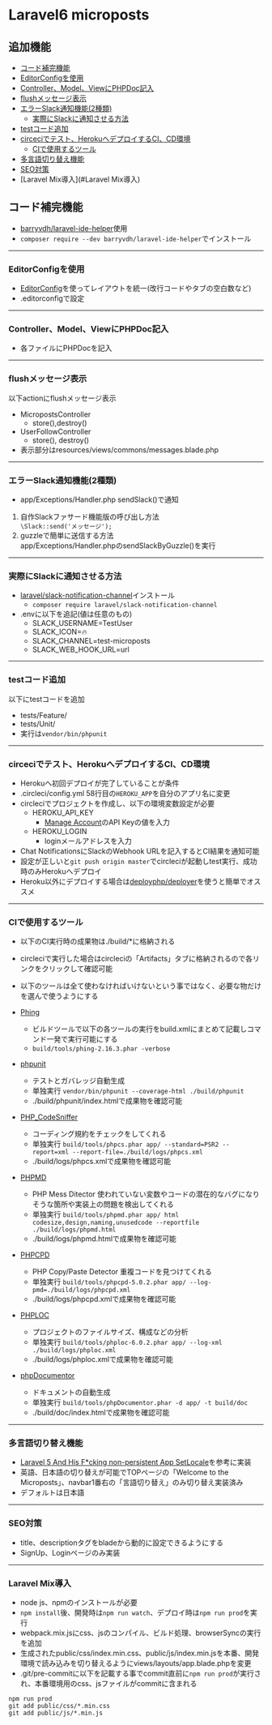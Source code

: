 # Laravel6 microposts

## 追加機能
- [コード補完機能](#コード補完機能)
- [EditorConfigを使用](#EditorConfigを使用)
- [Controller、Model、ViewにPHPDoc記入](#ControllerModelViewにPHPDoc記入)
- [flushメッセージ表示](#flushメッセージ表示)
- [エラーSlack通知機能(2種類)](#エラーSlack通知機能(2種類))
  - [実際にSlackに通知させる方法](#実際にSlackに通知させる方法)
- [testコード追加](#testコード追加)
- [circeciでテスト、HerokuへデプロイするCI、CD環境](#circeciでテストHerokuへデプロイするCICD環境)
  - [CIで使用するツール](#CIで使用するツール)
- [多言語切り替え機能](#多言語切り替え機能)
- [SEO対策](#SEO対策)
- [Laravel Mix導入](#Laravel Mix導入)


## コード補完機能
- [barryvdh/laravel-ide-helper](https://github.com/barryvdh/laravel-ide-helper)使用
- `composer require --dev barryvdh/laravel-ide-helper`でインストール
___
  
### EditorConfigを使用
- [EditorConfig](https://editorconfig.org/)を使ってレイアウトを統一(改行コードやタブの空白数など)
- .editorconfigで設定
___

### Controller、Model、ViewにPHPDoc記入
- 各ファイルにPHPDocを記入
___

### flushメッセージ表示
以下actionにflushメッセージ表示
- MicropostsController
  - store(),destroy()
- UserFollowController
  - store(), destroy()  
- 表示部分はresources/views/commons/messages.blade.php      
___

### エラーSlack通知機能(2種類)
- app/Exceptions/Handler.php sendSlack()で通知
1. 自作Slackファサード機能版の呼び出し方法  
`\Slack::send('メッセージ');`
2. guzzleで簡単に送信する方法  
app/Exceptions/Handler.phpのsendSlackByGuzzle()を実行
___

### 実際にSlackに通知させる方法
- [laravel/slack-notification-channel](https://github.com/laravel/slack-notification-channel)インストール
  - `composer require laravel/slack-notification-channel`
- .envに以下を追記(値は任意のもの)
  - SLACK_USERNAME=TestUser
  - SLACK_ICON=:fire:
  - SLACK_CHANNEL=test-microposts
  - SLACK_WEB_HOOK_URL=url
___
    
### testコード追加 
以下にtestコードを追加

- tests/Feature/
- tests/Unit/ 
- 実行は`vendor/bin/phpunit`
___

### circeciでテスト、HerokuへデプロイするCI、CD環境
- Herokuへ初回デプロイが完了していることが条件
- .circleci/config.yml 58行目の`HEROKU_APP`を自分のアプリ名に変更
- circleciでプロジェクトを作成し、以下の環境変数設定が必要
  - HEROKU_API_KEY
    - [Manage Account](https://dashboard.heroku.com/account)のAPI Keyの値を入力  
  - HEROKU_LOGIN
    - loginメールアドレスを入力
- Chat NotificationsにSlackのWebhook URLを記入するとCI結果を通知可能
- 設定が正しいと`git push origin master`でcircleciが起動しtest実行、成功時のみHerokuへデプロイ
- Heroku以外にデプロイする場合は[deployphp/deployer](https://github.com/deployphp/deployer)を使うと簡単でオススメ
___

### CIで使用するツール
- 以下のCI実行時の成果物は./build/*に格納される
- circleciで実行した場合はcircleciの「Artifacts」タブに格納されるので各リンクをクリックして確認可能
- 以下のツールは全て使わなければいけないという事ではなく、必要な物だけを選んで使うようにする

- [Phing](https://www.phing.info/)
  - ビルドツールで以下の各ツールの実行をbuild.xmlにまとめて記載しコマンド一発で実行可能にする
  - `build/tools/phing-2.16.3.phar -verbose`

- [phpunit](https://phpunit.readthedocs.io/ja/latest/)
  - テストとガバレッジ自動生成
  - 単独実行 `vendor/bin/phpunit --coverage-html ./build/phpunit`
  - ./build/phpunit/index.htmlで成果物を確認可能

- [PHP_CodeSniffer](https://github.com/squizlabs/PHP_CodeSniffer)
  - コーディング規約をチェックをしてくれる
  - 単独実行 `build/tools/phpcs.phar app/ --standard=PSR2 --report=xml --report-file=./build/logs/phpcs.xml`
  - ./build/logs/phpcs.xmlで成果物を確認可能
  
- [PHPMD](https://phpmd.org/)
  - PHP Mess Ditector 使われていない変数やコードの潜在的なバグになりそうな箇所や実装上の問題を検出してくれる
  - 単独実行 `build/tools/phpmd.phar app/ html codesize,design,naming,unusedcode --reportfile ./build/logs/phpmd.html`
  - ./build/logs/phpmd.htmlで成果物を確認可能

- [PHPCPD](https://github.com/sebastianbergmann/phpcpd)
  - PHP Copy/Paste Detector 重複コードを見つけてくれる
  - 単独実行 `build/tools/phpcpd-5.0.2.phar app/ --log-pmd=./build/logs/phpcpd.xml`
  - ./build/logs/phpcpd.xmlで成果物を確認可能

- [PHPLOC](https://github.com/sebastianbergmann/phploc)
  - プロジェクトのファイルサイズ、構成などの分析
  - 単独実行 `build/tools/phploc-6.0.2.phar app/ --log-xml ./build/logs/phploc.xml`
  - ./build/logs/phploc.xmlで成果物を確認可能

- [phpDocumentor](https://www.phpdoc.org/) 
  - ドキュメントの自動生成
  - 単独実行 `build/tools/phpDocumentor.phar -d app/ -t build/doc` 
  - ./build/doc/index.htmlで成果物を確認可能
___

### 多言語切り替え機能
- [Laravel 5 And His F*cking non-persistent App SetLocale](https://mydnic.be/post/laravel-5-and-his-fcking-non-persistent-app-setlocale)を参考に実装
- 英語、日本語の切り替えが可能でTOPページの「Welcome to the Microposts」、navbar1番右の「言語切り替え」のみ切り替え実装済み
- デフォルトは日本語
___

### SEO対策
- title、descriptionタグをbladeから動的に設定できるようにする
- SignUp、Loginページのみ実装
---

### Laravel Mix導入
- node js、npmのインストールが必要
- `npm install`後、開発時は`npm run watch`、デプロイ時は`npm run prod`を実行
- webpack.mix.jsにcss、jsのコンパイル、ビルド処理、browserSyncの実行を追加
- 生成されたpublic/css/index.min.css、public/js/index.min.jsを本番、開発環境で読み込みを切り替えるようにviews/layouts/app.blade.phpを変更
- .git/pre-commitに以下を記載する事でcommit直前に`npm run prod`が実行され、本番環境用のcss、jsファイルがcommitに含まれる
```
npm run prod
git add public/css/*.min.css
git add public/js/*.min.js
```
